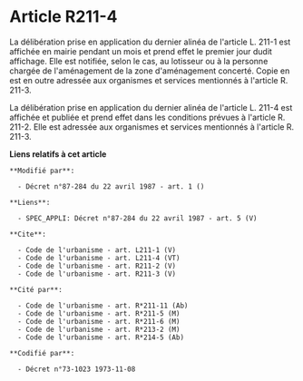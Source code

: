 # Article R211-4

La délibération prise en application du dernier alinéa de l'article L. 211-1 est affichée en mairie pendant un mois et prend
effet le premier jour dudit affichage. Elle est notifiée, selon le cas, au lotisseur ou à la personne chargée de
l'aménagement de la zone d'aménagement concerté. Copie en est en outre adressée aux organismes et services mentionnés à
l'article R. 211-3. 

La délibération prise en application du dernier alinéa de l'article L. 211-4 est affichée et publiée et prend effet dans les
conditions prévues à l'article R. 211-2. Elle est adressée aux organismes et services mentionnés à l'article R. 211-3.

**Liens relatifs à cet article**

	**Modifié par**:

	  - Décret n°87-284 du 22 avril 1987 - art. 1 ()

	**Liens**:

	  - SPEC_APPLI: Décret n°87-284 du 22 avril 1987 - art. 5 (V)

	**Cite**:

	  - Code de l'urbanisme - art. L211-1 (V)
	  - Code de l'urbanisme - art. L211-4 (VT)
	  - Code de l'urbanisme - art. R211-2 (V)
	  - Code de l'urbanisme - art. R211-3 (V)

	**Cité par**:

	  - Code de l'urbanisme - art. R*211-11 (Ab)
	  - Code de l'urbanisme - art. R*211-5 (M)
	  - Code de l'urbanisme - art. R*211-6 (M)
	  - Code de l'urbanisme - art. R*213-2 (M)
	  - Code de l'urbanisme - art. R*214-5 (Ab)

	**Codifié par**:

	  - Décret n°73-1023 1973-11-08
